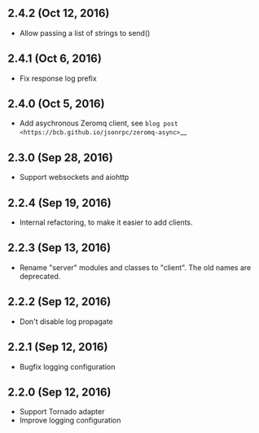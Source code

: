 ## 2.4.2 (Oct 12, 2016)
- Allow passing a list of strings to send()

## 2.4.1 (Oct 6, 2016)
- Fix response log prefix

## 2.4.0 (Oct 5, 2016)
- Add asychronous Zeromq client, see `blog post
  <https://bcb.github.io/jsonrpc/zeromq-async>`__

## 2.3.0 (Sep 28, 2016)
- Support websockets and aiohttp

## 2.2.4 (Sep 19, 2016)
- Internal refactoring, to make it easier to add clients.

## 2.2.3 (Sep 13, 2016)
- Rename "server" modules and classes to "client". The old names are
  deprecated.

## 2.2.2 (Sep 12, 2016)
- Don't disable log propagate

## 2.2.1 (Sep 12, 2016)
- Bugfix logging configuration

## 2.2.0 (Sep 12, 2016)
- Support Tornado adapter
- Improve logging configuration
